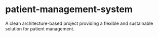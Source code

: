# patient-management-system
A clean architecture-based project providing a flexible and sustainable solution for patient management.
